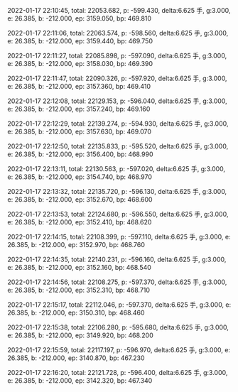 2022-01-17 22:10:45, total: 22053.682, p: -599.430, delta:6.625 手, g:3.000, e: 26.385, b: -212.000, ep: 3159.050, bp: 469.810

2022-01-17 22:11:06, total: 22063.574, p: -598.560, delta:6.625 手, g:3.000, e: 26.385, b: -212.000, ep: 3159.440, bp: 469.750

2022-01-17 22:11:27, total: 22085.898, p: -597.090, delta:6.625 手, g:3.000, e: 26.385, b: -212.000, ep: 3158.030, bp: 469.390

2022-01-17 22:11:47, total: 22090.326, p: -597.920, delta:6.625 手, g:3.000, e: 26.385, b: -212.000, ep: 3157.360, bp: 469.410

2022-01-17 22:12:08, total: 22129.153, p: -596.040, delta:6.625 手, g:3.000, e: 26.385, b: -212.000, ep: 3157.240, bp: 469.160

2022-01-17 22:12:29, total: 22139.274, p: -594.930, delta:6.625 手, g:3.000, e: 26.385, b: -212.000, ep: 3157.630, bp: 469.070

2022-01-17 22:12:50, total: 22135.833, p: -595.520, delta:6.625 手, g:3.000, e: 26.385, b: -212.000, ep: 3156.400, bp: 468.990

2022-01-17 22:13:11, total: 22130.563, p: -597.020, delta:6.625 手, g:3.000, e: 26.385, b: -212.000, ep: 3154.740, bp: 468.970

2022-01-17 22:13:32, total: 22135.720, p: -596.130, delta:6.625 手, g:3.000, e: 26.385, b: -212.000, ep: 3152.670, bp: 468.600

2022-01-17 22:13:53, total: 22124.680, p: -596.550, delta:6.625 手, g:3.000, e: 26.385, b: -212.000, ep: 3152.410, bp: 468.620

2022-01-17 22:14:15, total: 22108.399, p: -597.110, delta:6.625 手, g:3.000, e: 26.385, b: -212.000, ep: 3152.970, bp: 468.760

2022-01-17 22:14:35, total: 22140.231, p: -596.160, delta:6.625 手, g:3.000, e: 26.385, b: -212.000, ep: 3152.160, bp: 468.540

2022-01-17 22:14:56, total: 22108.275, p: -597.370, delta:6.625 手, g:3.000, e: 26.385, b: -212.000, ep: 3152.310, bp: 468.710

2022-01-17 22:15:17, total: 22112.046, p: -597.370, delta:6.625 手, g:3.000, e: 26.385, b: -212.000, ep: 3150.310, bp: 468.460

2022-01-17 22:15:38, total: 22106.280, p: -595.680, delta:6.625 手, g:3.000, e: 26.385, b: -212.000, ep: 3149.920, bp: 468.200

2022-01-17 22:15:59, total: 22117.197, p: -596.970, delta:6.625 手, g:3.000, e: 26.385, b: -212.000, ep: 3140.870, bp: 467.230

2022-01-17 22:16:20, total: 22121.728, p: -596.400, delta:6.625 手, g:3.000, e: 26.385, b: -212.000, ep: 3142.320, bp: 467.340
